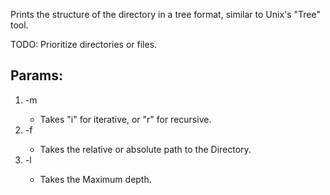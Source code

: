 Prints the structure of the directory in a tree format, similar to Unix's "Tree" tool.

TODO: Prioritize directories or files.

## Params:

1. -m <method> 
	* Takes "i" for iterative, or "r" for recursive.
2. -f <filename>
	* Takes the relative or absolute path to the Directory.
3. -l <depth>
	* Takes the Maximum depth.
